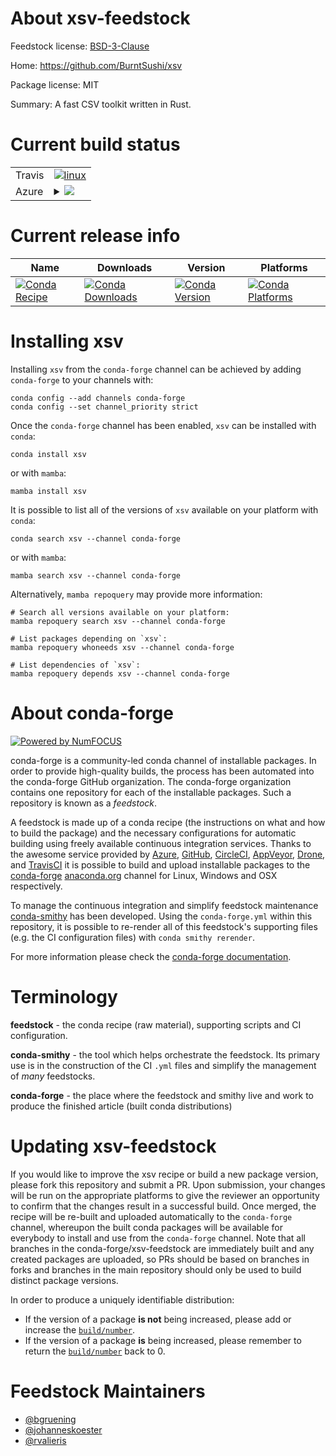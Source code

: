 About xsv-feedstock
===================

Feedstock license: [BSD-3-Clause](https://github.com/conda-forge/xsv-feedstock/blob/main/LICENSE.txt)

Home: https://github.com/BurntSushi/xsv

Package license: MIT

Summary: A fast CSV toolkit written in Rust.

Current build status
====================


<table><tr>
    <td>Travis</td>
    <td>
      <a href="https://app.travis-ci.com/conda-forge/xsv-feedstock">
        <img alt="linux" src="https://img.shields.io/travis/com/conda-forge/xsv-feedstock/main.svg?label=Linux">
      </a>
    </td>
  </tr>
    
  <tr>
    <td>Azure</td>
    <td>
      <details>
        <summary>
          <a href="https://dev.azure.com/conda-forge/feedstock-builds/_build/latest?definitionId=4425&branchName=main">
            <img src="https://dev.azure.com/conda-forge/feedstock-builds/_apis/build/status/xsv-feedstock?branchName=main">
          </a>
        </summary>
        <table>
          <thead><tr><th>Variant</th><th>Status</th></tr></thead>
          <tbody><tr>
              <td>linux_64</td>
              <td>
                <a href="https://dev.azure.com/conda-forge/feedstock-builds/_build/latest?definitionId=4425&branchName=main">
                  <img src="https://dev.azure.com/conda-forge/feedstock-builds/_apis/build/status/xsv-feedstock?branchName=main&jobName=linux&configuration=linux%20linux_64_" alt="variant">
                </a>
              </td>
            </tr><tr>
              <td>linux_aarch64</td>
              <td>
                <a href="https://dev.azure.com/conda-forge/feedstock-builds/_build/latest?definitionId=4425&branchName=main">
                  <img src="https://dev.azure.com/conda-forge/feedstock-builds/_apis/build/status/xsv-feedstock?branchName=main&jobName=linux&configuration=linux%20linux_aarch64_" alt="variant">
                </a>
              </td>
            </tr><tr>
              <td>linux_ppc64le</td>
              <td>
                <a href="https://dev.azure.com/conda-forge/feedstock-builds/_build/latest?definitionId=4425&branchName=main">
                  <img src="https://dev.azure.com/conda-forge/feedstock-builds/_apis/build/status/xsv-feedstock?branchName=main&jobName=linux&configuration=linux%20linux_ppc64le_" alt="variant">
                </a>
              </td>
            </tr><tr>
              <td>osx_64</td>
              <td>
                <a href="https://dev.azure.com/conda-forge/feedstock-builds/_build/latest?definitionId=4425&branchName=main">
                  <img src="https://dev.azure.com/conda-forge/feedstock-builds/_apis/build/status/xsv-feedstock?branchName=main&jobName=osx&configuration=osx%20osx_64_" alt="variant">
                </a>
              </td>
            </tr><tr>
              <td>osx_arm64</td>
              <td>
                <a href="https://dev.azure.com/conda-forge/feedstock-builds/_build/latest?definitionId=4425&branchName=main">
                  <img src="https://dev.azure.com/conda-forge/feedstock-builds/_apis/build/status/xsv-feedstock?branchName=main&jobName=osx&configuration=osx%20osx_arm64_" alt="variant">
                </a>
              </td>
            </tr><tr>
              <td>win_64</td>
              <td>
                <a href="https://dev.azure.com/conda-forge/feedstock-builds/_build/latest?definitionId=4425&branchName=main">
                  <img src="https://dev.azure.com/conda-forge/feedstock-builds/_apis/build/status/xsv-feedstock?branchName=main&jobName=win&configuration=win%20win_64_" alt="variant">
                </a>
              </td>
            </tr>
          </tbody>
        </table>
      </details>
    </td>
  </tr>
</table>

Current release info
====================

| Name | Downloads | Version | Platforms |
| --- | --- | --- | --- |
| [![Conda Recipe](https://img.shields.io/badge/recipe-xsv-green.svg)](https://anaconda.org/conda-forge/xsv) | [![Conda Downloads](https://img.shields.io/conda/dn/conda-forge/xsv.svg)](https://anaconda.org/conda-forge/xsv) | [![Conda Version](https://img.shields.io/conda/vn/conda-forge/xsv.svg)](https://anaconda.org/conda-forge/xsv) | [![Conda Platforms](https://img.shields.io/conda/pn/conda-forge/xsv.svg)](https://anaconda.org/conda-forge/xsv) |

Installing xsv
==============

Installing `xsv` from the `conda-forge` channel can be achieved by adding `conda-forge` to your channels with:

```
conda config --add channels conda-forge
conda config --set channel_priority strict
```

Once the `conda-forge` channel has been enabled, `xsv` can be installed with `conda`:

```
conda install xsv
```

or with `mamba`:

```
mamba install xsv
```

It is possible to list all of the versions of `xsv` available on your platform with `conda`:

```
conda search xsv --channel conda-forge
```

or with `mamba`:

```
mamba search xsv --channel conda-forge
```

Alternatively, `mamba repoquery` may provide more information:

```
# Search all versions available on your platform:
mamba repoquery search xsv --channel conda-forge

# List packages depending on `xsv`:
mamba repoquery whoneeds xsv --channel conda-forge

# List dependencies of `xsv`:
mamba repoquery depends xsv --channel conda-forge
```


About conda-forge
=================

[![Powered by
NumFOCUS](https://img.shields.io/badge/powered%20by-NumFOCUS-orange.svg?style=flat&colorA=E1523D&colorB=007D8A)](https://numfocus.org)

conda-forge is a community-led conda channel of installable packages.
In order to provide high-quality builds, the process has been automated into the
conda-forge GitHub organization. The conda-forge organization contains one repository
for each of the installable packages. Such a repository is known as a *feedstock*.

A feedstock is made up of a conda recipe (the instructions on what and how to build
the package) and the necessary configurations for automatic building using freely
available continuous integration services. Thanks to the awesome service provided by
[Azure](https://azure.microsoft.com/en-us/services/devops/), [GitHub](https://github.com/),
[CircleCI](https://circleci.com/), [AppVeyor](https://www.appveyor.com/),
[Drone](https://cloud.drone.io/welcome), and [TravisCI](https://travis-ci.com/)
it is possible to build and upload installable packages to the
[conda-forge](https://anaconda.org/conda-forge) [anaconda.org](https://anaconda.org/)
channel for Linux, Windows and OSX respectively.

To manage the continuous integration and simplify feedstock maintenance
[conda-smithy](https://github.com/conda-forge/conda-smithy) has been developed.
Using the ``conda-forge.yml`` within this repository, it is possible to re-render all of
this feedstock's supporting files (e.g. the CI configuration files) with ``conda smithy rerender``.

For more information please check the [conda-forge documentation](https://conda-forge.org/docs/).

Terminology
===========

**feedstock** - the conda recipe (raw material), supporting scripts and CI configuration.

**conda-smithy** - the tool which helps orchestrate the feedstock.
                   Its primary use is in the construction of the CI ``.yml`` files
                   and simplify the management of *many* feedstocks.

**conda-forge** - the place where the feedstock and smithy live and work to
                  produce the finished article (built conda distributions)


Updating xsv-feedstock
======================

If you would like to improve the xsv recipe or build a new
package version, please fork this repository and submit a PR. Upon submission,
your changes will be run on the appropriate platforms to give the reviewer an
opportunity to confirm that the changes result in a successful build. Once
merged, the recipe will be re-built and uploaded automatically to the
`conda-forge` channel, whereupon the built conda packages will be available for
everybody to install and use from the `conda-forge` channel.
Note that all branches in the conda-forge/xsv-feedstock are
immediately built and any created packages are uploaded, so PRs should be based
on branches in forks and branches in the main repository should only be used to
build distinct package versions.

In order to produce a uniquely identifiable distribution:
 * If the version of a package **is not** being increased, please add or increase
   the [``build/number``](https://docs.conda.io/projects/conda-build/en/latest/resources/define-metadata.html#build-number-and-string).
 * If the version of a package **is** being increased, please remember to return
   the [``build/number``](https://docs.conda.io/projects/conda-build/en/latest/resources/define-metadata.html#build-number-and-string)
   back to 0.

Feedstock Maintainers
=====================

* [@bgruening](https://github.com/bgruening/)
* [@johanneskoester](https://github.com/johanneskoester/)
* [@rvalieris](https://github.com/rvalieris/)

